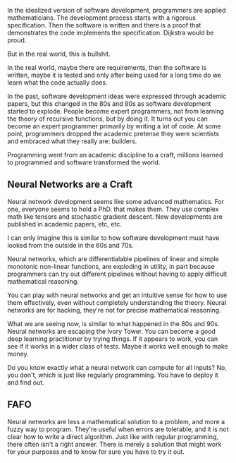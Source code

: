 In the idealized version of software development, programmers are applied mathematicians. The development process starts with a rigorous specification. Then the software is written and there is a proof that demonstrates the code implements the specification. Dijkstra would be proud.

But in the real world, this is bullshit.

In the real world, maybe there are requirements, then the software is written, maybe it is tested and only after being used for a long time do we learn what the code actually does.

In the past, software development ideas were expressed through academic papers, but this changed in the 80s and 90s as software development started to explode. People become expert programmers, not from learning the theory of recursive functions, but by doing it. It turns out you can become an expert programmer primarily by writing a lot of code. At some point, programmers dropped the academic pretense they were scientists and embraced what they really are: builders.

Programming went from an academic discipline to a craft, millions learned to programmed and software transformed the world.

## Neural Networks are a Craft

Neural network development seems like some advanced mathematics. For one, everyone seems to hold a PhD. that makes them. They use complex math like tensors and stochastic gradient descent. New developments are published in academic papers, etc, etc.

I can only imagine this is similar to how software development must have looked from the outside in the 60s and 70s.

Neural networks, which are differentialable pipelines of linear and simple monotonic non-linear functions, are exploding in utility, in part because programmers can try out different pipelines without having to apply difficult mathematical reasoning.

You can play with neural networks and get an intuitive sense for how to use them effectively, even without completely understanding the theory. Neural networks are for hacking, they're not for precise mathematical reasoning.

What we are seeing now, is similar to what happened in the 80s and 90s. Neural networks are escaping the Ivory Tower. You can become a good deep learning practitioner by trying things. If it appears to work, you can see if it works in a wider class of tests. Maybe it works well enough to make money.

Do you know exactly what a neural network can compute for all inputs? No, you don't, which is just like regularly programming. You have to deploy it and find out.

## FAFO

Neural networks are less a mathematical solution to a problem, and more a fuzzy way to program. They're useful when errors are tolerable, and it is not clear how to write a direct algorithm. Just like with regular programming, there often isn't a right answer. There is merely a solution that might work for your purposes and to know for sure you have to try it out.
